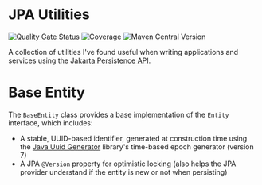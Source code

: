 # JPA Utilities
[![Quality Gate Status](https://sonarcloud.io/api/project_badges/measure?project=jwcarman_jpa-utils&metric=alert_status)](https://sonarcloud.io/summary/new_code?id=jwcarman_jpa-utils)
[![Coverage](https://sonarcloud.io/api/project_badges/measure?project=jwcarman_jpa-utils&metric=coverage)](https://sonarcloud.io/summary/new_code?id=jwcarman_jpa-utils)
![Maven Central Version](https://img.shields.io/maven-central/v/org.jwcarman.jpa/jpa-utils)

A collection of utilities I've found useful when writing applications and services using 
the [Jakarta Persistence API](https://jakarta.ee/specifications/persistence/).

# Base Entity
The `BaseEntity` class provides a base implementation of the `Entity` interface, which includes:
- A stable, UUID-based identifier, generated at construction time using the [Java Uuid Generator](https://github.com/cowtowncoder/java-uuid-generator) library's time-based epoch generator (version 7)
- A JPA `@Version` property for optimistic locking (also helps the JPA provider understand if the entity is new or not when persisting)

 
